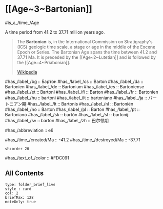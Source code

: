 # [[Age~3~Bartonian]] 

#is_a_/time_/Age 

A time period from 41.2 to 37.71 million years ago. 

> The **Bartonian** is, in the International Commission on Stratigraphy's (ICS) geologic time scale, a stage or age in the middle of the Eocene Epoch or Series. The Bartonian Age spans the time between 41.2 and 37.71 Ma. It is preceded by the [[Age~2~Lutetian]] and is followed by the [[Age~4~Priabonian]].
>
> [Wikipedia](https://en.wikipedia.org/wiki/Bartonian)

#has_/label_/bg  :: Бартон
#has_/label_/cs  :: Barton
#has_/label_/da  :: Bartonien
#has_/label_/de  :: Bartonium
#has_/label_/es  :: Bartoniense
#has_/label_/et  :: Bartoni
#has_/label_/fi  :: Barton
#has_/label_/fr  :: Bartonien
#has_/label_/hu  :: bartoni
#has_/label_/it  :: bartoniano
#has_/label_/ja  :: バートニアン期
#has_/label_/lt  :: Bartonis
#has_/label_/nl  :: Bartoniën
#has_/label_/no  :: Barton
#has_/label_/pl  :: Barton
#has_/label_/pt  :: Bartoniano
#has_/label_/sk  :: bartón
#has_/label_/sl  :: bartonij
#has_/label_/sv  :: barton
#has_/label_/zh  :: 巴尔顿期

#has_/abbreviation :: e6

#has_/time_/created/Ma :: -41.2
#has_/time_/destroyed/Ma :: -37.71

    sh:order 26 

#has_/text_of_/color :: #FDC091

## All Contents

```ccard
type: folder_brief_live
style : card
col: 2
briefMax: 128
noteOnly: true
```


